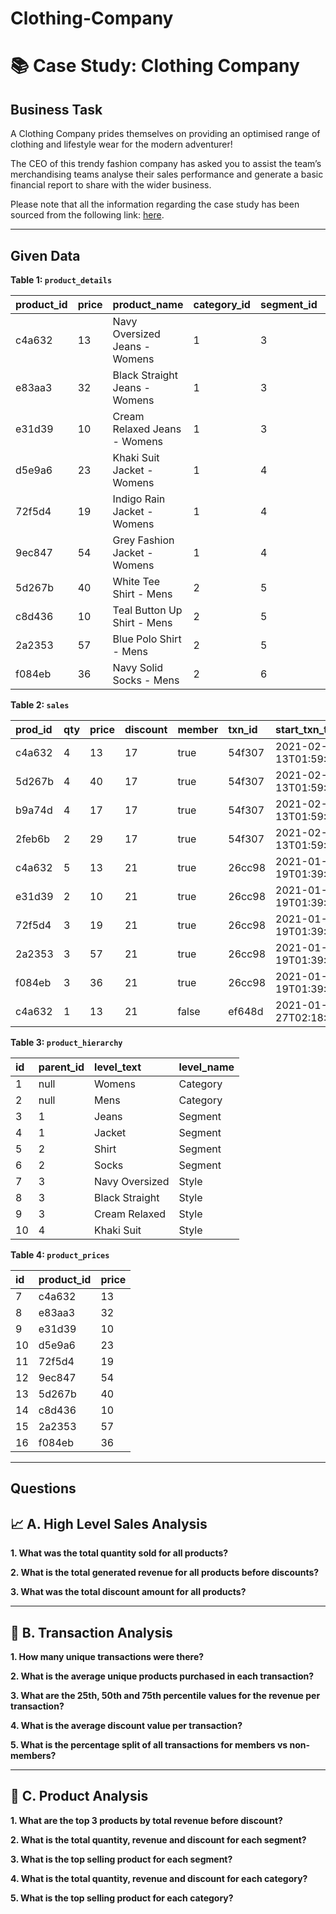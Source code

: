 # Clothing-Company
# 📚 Case Study: Clothing Company
## Business Task
A Clothing Company prides themselves on providing an optimised range of clothing and lifestyle wear for the modern adventurer!

The CEO of this trendy fashion company has asked you to assist the team’s merchandising teams analyse their sales performance and generate a basic financial report to share with the wider business.

Please note that all the information regarding the case study has been sourced from the following link: [here](https://8weeksqlchallenge.com/case-study-7/). 
***
## Given Data
**Table 1: `product_details`**

|product_id|price|product_name|category_id|segment_id|style_id|category_name|segment_name|style_name|
|:----|:----|:----|:----|:----|:----|:----|:----|:----|
|c4a632|13|Navy Oversized Jeans - Womens|1|3|7|Womens|Jeans|Navy Oversized|
|e83aa3|32|Black Straight Jeans - Womens|1|3|8|Womens|Jeans|Black Straight|
|e31d39|10|Cream Relaxed Jeans - Womens|1|3|9|Womens|Jeans|Cream Relaxed|
|d5e9a6|23|Khaki Suit Jacket - Womens|1|4|10|Womens|Jacket|Khaki Suit|
|72f5d4|19|Indigo Rain Jacket - Womens|1|4|11|Womens|Jacket|Indigo Rain|
|9ec847|54|Grey Fashion Jacket - Womens|1|4|12|Womens|Jacket|Grey Fashion|
|5d267b|40|White Tee Shirt - Mens|2|5|13|Mens|Shirt|White Tee|
|c8d436|10|Teal Button Up Shirt - Mens|2|5|14|Mens|Shirt|Teal Button Up|
|2a2353|57|Blue Polo Shirt - Mens|2|5|15|Mens|Shirt|Blue Polo|
|f084eb|36|Navy Solid Socks - Mens|2|6|16|Mens|Socks|Navy Solid|


**Table 2: `sales`**

|prod_id|qty|price|discount|member|txn_id|start_txn_time|
|:----|:----|:----|:----|:----|:----|:----|
|c4a632|4|13|17|true|54f307|2021-02-13T01:59:43.296Z|
|5d267b|4|40|17|true|54f307|2021-02-13T01:59:43.296Z|
|b9a74d|4|17|17|true|54f307|2021-02-13T01:59:43.296Z|
|2feb6b|2|29|17|true|54f307|2021-02-13T01:59:43.296Z|
|c4a632|5|13|21|true|26cc98|2021-01-19T01:39:00.345Z|
|e31d39|2|10|21|true|26cc98|2021-01-19T01:39:00.345Z|
|72f5d4|3|19|21|true|26cc98|2021-01-19T01:39:00.345Z|
|2a2353|3|57|21|true|26cc98|2021-01-19T01:39:00.345Z|
|f084eb|3|36|21|true|26cc98|2021-01-19T01:39:00.345Z|
|c4a632|1|13|21|false|ef648d|2021-01-27T02:18:17.164Z|

**Table 3: `product_hierarchy`**

|id|parent_id|level_text|level_name|
|:----|:----|:----|:----|
|1|null|Womens|Category|
|2|null|Mens|Category|
|3|1|Jeans|Segment|
|4|1|Jacket|Segment|
|5|2|Shirt|Segment|
|6|2|Socks|Segment|
|7|3|Navy Oversized|Style|
|8|3|Black Straight|Style|
|9|3|Cream Relaxed|Style|
|10|4|Khaki Suit|Style|

**Table 4: `product_prices`**

|id|product_id|price|
|:----|:----|:----|
|7|c4a632|13|
|8|e83aa3|32|
|9|e31d39|10|
|10|d5e9a6|23|
|11|72f5d4|19|
|12|9ec847|54|
|13|5d267b|40|
|14|c8d436|10|
|15|2a2353|57|
|16|f084eb|36|

***
## Questions
## 📈 A. High Level Sales Analysis

**1. What was the total quantity sold for all products?**


**2. What is the total generated revenue for all products before discounts?**

**3. What was the total discount amount for all products?**
***

## 🧾 B. Transaction Analysis

**1. How many unique transactions were there?**

**2. What is the average unique products purchased in each transaction?**

**3. What are the 25th, 50th and 75th percentile values for the revenue per transaction?**

**4. What is the average discount value per transaction?**

**5. What is the percentage split of all transactions for members vs non-members?**
***

## 👚 C. Product Analysis

**1. What are the top 3 products by total revenue before discount?**

**2. What is the total quantity, revenue and discount for each segment?**

**3. What is the top selling product for each segment?**

**4. What is the total quantity, revenue and discount for each category?**

**5. What is the top selling product for each category?**
